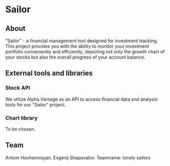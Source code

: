 # Sailor

## About

"Sailor" - a financial management tool designed for investment tracking. This project provides you with the ability to monitor your investment portfolio conveniently and efficiently, depicting not only the growth chart of your stocks but also the overall progress of your account balance.

## External tools and libraries

### Stock API
We utilize Alpha Vantage as an API to access financial data and analysis tools for our "Sailor" project.

### Chart library
To be chosen.

## Team
Artiom Hovhannisyan, Evgenij Shapovalov.
Teamname: lonely sailors